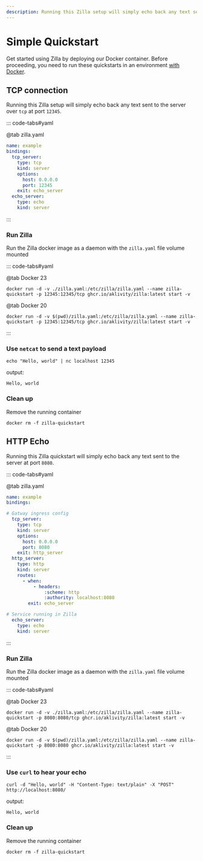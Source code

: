 ```yaml
---
description: Running this Zilla setup will simply echo back any text sent to the server over tcp at port 12345.
---
```


# Simple Quickstart

Get started using Zilla by deploying our Docker container. Before proceeding, you need to run these quickstarts in an environment [with Docker](https://docs.docker.com/get-docker/).

## TCP connection

Running this Zilla setup will simply echo back any text sent to the server over `tcp` at port `12345`.

::: code-tabs#yaml

@tab zilla.yaml

```yaml
name: example
bindings:
  tcp_server:
    type: tcp
    kind: server
    options:
      host: 0.0.0.0
      port: 12345
    exit: echo_server
  echo_server:
    type: echo
    kind: server
```

:::

### Run Zilla

Run the Zilla docker image as a daemon with the `zilla.yaml` file volume mounted

::: code-tabs#yaml

@tab Docker 23

```bash:no-line-numbers
docker run -d -v ./zilla.yaml:/etc/zilla/zilla.yaml --name zilla-quickstart -p 12345:12345/tcp ghcr.io/aklivity/zilla:latest start -v
```

@tab Docker 20

```bash:no-line-numbers
docker run -d -v $(pwd)/zilla.yaml:/etc/zilla/zilla.yaml --name zilla-quickstart -p 12345:12345/tcp ghcr.io/aklivity/zilla:latest start -v
```

:::

### Use `netcat` to send a text payload

```bash:no-line-numbers
echo "Hello, world" | nc localhost 12345
```

output:

```bash:no-line-numbers
Hello, world
```

### Clean up

Remove the running container

```bash:no-line-numbers
docker rm -f zilla-quickstart
```

## HTTP Echo

Running this Zilla quickstart will simply echo back any text sent to the server at port `8080`.

::: code-tabs#yaml

@tab zilla.yaml

```yaml
name: example
bindings:

# Gatway ingress config
  tcp_server:
    type: tcp
    kind: server
    options:
      host: 0.0.0.0
      port: 8080
    exit: http_server
  http_server:
    type: http
    kind: server
    routes:
      - when:
          - headers:
              :scheme: http
              :authority: localhost:8080
        exit: echo_server

# Service running in Zilla
  echo_server:
    type: echo
    kind: server
```

:::

### Run Zilla

Run the Zilla docker image as a daemon with the `zilla.yaml` file volume mounted

::: code-tabs#yaml

@tab Docker 23

```bash:no-line-numbers
docker run -d -v ./zilla.yaml:/etc/zilla/zilla.yaml --name zilla-quickstart -p 8080:8080/tcp ghcr.io/aklivity/zilla:latest start -v
```

@tab Docker 20

```bash:no-line-numbers
docker run -d -v $(pwd)/zilla.yaml:/etc/zilla/zilla.yaml --name zilla-quickstart -p 8080:8080 ghcr.io/aklivity/zilla:latest start -v
```

:::

### Use `curl` to hear your echo

```bash:no-line-numbers
curl -d "Hello, world" -H "Content-Type: text/plain" -X "POST" http://localhost:8080/
```

output:

```bash:no-line-numbers
Hello, world
```

### Clean up

Remove the running container

```bash:no-line-numbers
docker rm -f zilla-quickstart
```
